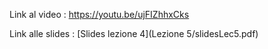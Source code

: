 Link al video : https://youtu.be/ujFIZhhxCks

Link alle slides : [Slides lezione 4](Lezione 5/slidesLec5.pdf)